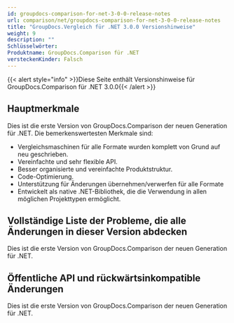 ```yaml
---
id: groupdocs-comparison-for-net-3-0-0-release-notes
url: comparison/net/groupdocs-comparison-for-net-3-0-0-release-notes
title: "GroupDocs.Vergleich für .NET 3.0.0 Versionshinweise"
weight: 9
description: ""
Schlüsselwörter:
Produktname: GroupDocs.Comparison für .NET
versteckenKinder: Falsch
---
```

{{< alert style="info" >}}Diese Seite enthält Versionshinweise für GroupDocs.Comparison für .NET 3.0.0{{< /alert >}}

## Hauptmerkmale

Dies ist die erste Version von GroupDocs.Comparison der neuen Generation für .NET. Die bemerkenswertesten Merkmale sind:

* Vergleichsmaschinen für alle Formate wurden komplett von Grund auf neu geschrieben.
* Vereinfachte und sehr flexible API.
* Besser organisierte und vereinfachte Produktstruktur.
* Code-Optimierung.
* Unterstützung für Änderungen übernehmen/verwerfen für alle Formate
* Entwickelt als native .NET-Bibliothek, die die Verwendung in allen möglichen Projekttypen ermöglicht.

## Vollständige Liste der Probleme, die alle Änderungen in dieser Version abdecken

Dies ist die erste Version von GroupDocs.Comparison der neuen Generation für .NET.

## Öffentliche API und rückwärtsinkompatible Änderungen

Dies ist die erste Version von GroupDocs.Comparison der neuen Generation für .NET.

